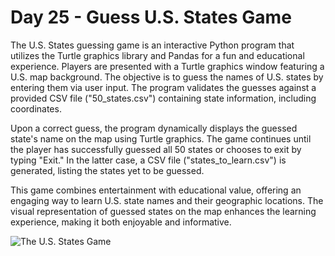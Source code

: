 # Day 25 - Guess U.S. States Game 

The U.S. States guessing game is an interactive Python program that utilizes the Turtle graphics library and Pandas for a fun and educational experience. Players are presented with a Turtle graphics window featuring a U.S. map background. The objective is to guess the names of U.S. states by entering them via user input. The program validates the guesses against a provided CSV file ("50_states.csv") containing state information, including coordinates.

Upon a correct guess, the program dynamically displays the guessed state's name on the map using Turtle graphics. The game continues until the player has successfully guessed all 50 states or chooses to exit by typing "Exit." In the latter case, a CSV file ("states_to_learn.csv") is generated, listing the states yet to be guessed.

This game combines entertainment with educational value, offering an engaging way to learn U.S. state names and their geographic locations. The visual representation of guessed states on the map enhances the learning experience, making it both enjoyable and informative.

![The U.S. States Game](https://github.com/JonatasViscaino/100-days-of-code-Python/assets/121301717/72ff3d74-c875-4f67-bb0c-885eb797d991)
